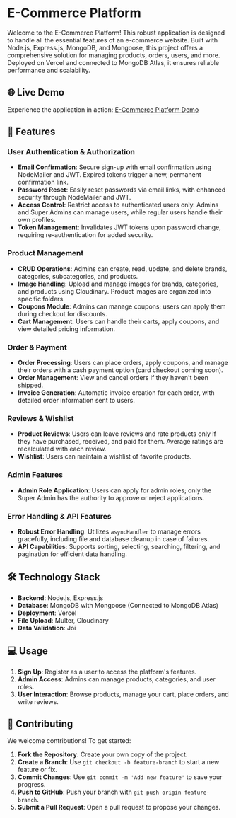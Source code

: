 # E-Commerce Platform

Welcome to the E-Commerce Platform! This robust application is designed to handle all the essential features of an e-commerce website. Built with Node.js, Express.js, MongoDB, and Mongoose, this project offers a comprehensive solution for managing products, orders, users, and more. Deployed on Vercel and connected to MongoDB Atlas, it ensures reliable performance and scalability.

## 🌐 Live Demo

Experience the application in action: [E-Commerce Platform Demo](https://e-commerce-ajzf.vercel.app/)

## 🚀 Features

### User Authentication & Authorization
- **Email Confirmation**: Secure sign-up with email confirmation using NodeMailer and JWT. Expired tokens trigger a new, permanent confirmation link.
- **Password Reset**: Easily reset passwords via email links, with enhanced security through NodeMailer and JWT.
- **Access Control**: Restrict access to authenticated users only. Admins and Super Admins can manage users, while regular users handle their own profiles.
- **Token Management**: Invalidates JWT tokens upon password change, requiring re-authentication for added security.

### Product Management
- **CRUD Operations**: Admins can create, read, update, and delete brands, categories, subcategories, and products.
- **Image Handling**: Upload and manage images for brands, categories, and products using Cloudinary. Product images are organized into specific folders.
- **Coupons Module**: Admins can manage coupons; users can apply them during checkout for discounts.
- **Cart Management**: Users can handle their carts, apply coupons, and view detailed pricing information.

### Order & Payment
- **Order Processing**: Users can place orders, apply coupons, and manage their orders with a cash payment option (card checkout coming soon).
- **Order Management**: View and cancel orders if they haven't been shipped.
- **Invoice Generation**: Automatic invoice creation for each order, with detailed order information sent to users.

### Reviews & Wishlist
- **Product Reviews**: Users can leave reviews and rate products only if they have purchased, received, and paid for them. Average ratings are recalculated with each review.
- **Wishlist**: Users can maintain a wishlist of favorite products.

### Admin Features
- **Admin Role Application**: Users can apply for admin roles; only the Super Admin has the authority to approve or reject applications.

### Error Handling & API Features
- **Robust Error Handling**: Utilizes `asyncHandler` to manage errors gracefully, including file and database cleanup in case of failures.
- **API Capabilities**: Supports sorting, selecting, searching, filtering, and pagination for efficient data handling.

## 🛠️ Technology Stack
- **Backend**: Node.js, Express.js
- **Database**: MongoDB with Mongoose (Connected to MongoDB Atlas)
- **Deployment**: Vercel
- **File Upload**: Multer, Cloudinary
- **Data Validation**: Joi

## 💻 Usage

1. **Sign Up**: Register as a user to access the platform's features.
2. **Admin Access**: Admins can manage products, categories, and user roles.
3. **User Interaction**: Browse products, manage your cart, place orders, and write reviews.

## 🤝 Contributing

We welcome contributions! To get started:

1. **Fork the Repository**: Create your own copy of the project.
2. **Create a Branch**: Use `git checkout -b feature-branch` to start a new feature or fix.
3. **Commit Changes**: Use `git commit -m 'Add new feature'` to save your progress.
4. **Push to GitHub**: Push your branch with `git push origin feature-branch`.
5. **Submit a Pull Request**: Open a pull request to propose your changes.
